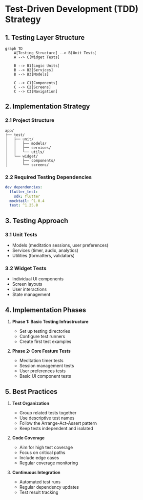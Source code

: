 # Test-Driven Development (TDD) Strategy

## 1. Testing Layer Structure

```mermaid
graph TD
    A[Testing Structure] --> B[Unit Tests]
    A --> C[Widget Tests]
    
    B --> B1[Logic Units]
    B --> B2[Services]
    B --> B3[Models]
    
    C --> C1[Components]
    C --> C2[Screens]
    C --> C3[Navigation]
```

## 2. Implementation Strategy

### 2.1 Project Structure
```
app/
├── test/
│   ├── unit/
│   │   ├── models/
│   │   ├── services/
│   │   └── utils/
│   └── widget/
│       ├── components/
│       └── screens/
```

### 2.2 Required Testing Dependencies
```yaml
dev_dependencies:
  flutter_test:
    sdk: flutter
  mocktail: ^1.0.4
  test: ^1.25.8
```

## 3. Testing Approach

### 3.1 Unit Tests
- Models (meditation sessions, user preferences)
- Services (timer, audio, analytics)
- Utilities (formatters, validators)

### 3.2 Widget Tests
- Individual UI components
- Screen layouts
- User interactions
- State management

## 4. Implementation Phases

1. **Phase 1: Basic Testing Infrastructure**
   - Set up testing directories
   - Configure test runners
   - Create first test examples

2. **Phase 2: Core Feature Tests**
   - Meditation timer tests
   - Session management tests
   - User preferences tests
   - Basic UI component tests

## 5. Best Practices

1. **Test Organization**
   - Group related tests together
   - Use descriptive test names
   - Follow the Arrange-Act-Assert pattern
   - Keep tests independent and isolated

2. **Code Coverage**
   - Aim for high test coverage
   - Focus on critical paths
   - Include edge cases
   - Regular coverage monitoring

3. **Continuous Integration**
   - Automated test runs
   - Regular dependency updates
   - Test result tracking
